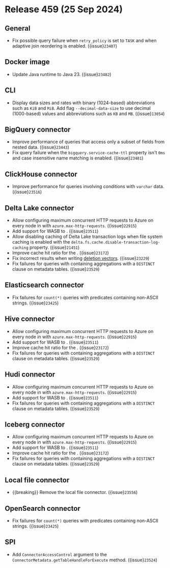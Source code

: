 # Release 459 (25 Sep 2024)

## General

* Fix possible query failure when `retry_policy` is set to `TASK` and when
  adaptive join reordering is enabled. ({issue}`23407`)

## Docker image

* Update Java runtime to Java 23. ({issue}`23482`)

## CLI

* Display data sizes and rates with binary (1024-based) abbreviations such as
  `KiB` and `MiB`. Add flag `--decimal-data-size` to use decimal (1000-based)
  values and abbreviations such as `KB` and `MB`. ({issue}`13054`)

## BigQuery connector

* Improve performance of queries that access only a subset of fields from nested
  data. ({issue}`23443`)
* Fix query failure when the `bigquery.service-cache-ttl` property isn't `0ms`
  and case insensitive name matching is enabled. ({issue}`23481`)

## ClickHouse connector

* Improve performance for queries involving conditions with `varchar` data. ({issue}`23516`)

## Delta Lake connector

* Allow configuring maximum concurrent HTTP requests to Azure on every node in
  [](/object-storage/file-system-azure) with `azure.max-http-requests`.
  ({issue}`22915`)
* Add support for WASB to [](/object-storage/file-system-azure). ({issue}`23511`)
* Allow disabling caching of Delta Lake transaction logs when file system caching
  is enabled with the `delta.fs.cache.disable-transaction-log-caching` property. ({issue}`21451`)
* Improve cache hit ratio for the [](/object-storage/file-system-cache). ({issue}`23172`)
* Fix incorrect results when writing [deletion
  vectors](https://docs.delta.io/latest/delta-deletion-vectors.html). ({issue}`23229`)
* Fix failures for queries with containing aggregations with a `DISTINCT`
  clause on metadata tables. ({issue}`23529`)

## Elasticsearch connector

* Fix failures for `count(*)` queries with predicates containing non-ASCII
  strings. ({issue}`23425`)

## Hive connector

* Allow configuring maximum concurrent HTTP requests to Azure on every node in
  [](/object-storage/file-system-azure) with `azure.max-http-requests`.
  ({issue}`22915`)
* Add support for WASB to [](/object-storage/file-system-azure). ({issue}`23511`)
* Improve cache hit ratio for the [](/object-storage/file-system-cache). ({issue}`23172`)
* Fix failures for queries with containing aggregations with a `DISTINCT`
  clause on metadata tables. ({issue}`23529`)

## Hudi connector

* Allow configuring maximum concurrent HTTP requests to Azure on every node in
  [](/object-storage/file-system-azure) with `azure.max-http-requests`.
  ({issue}`22915`)
* Add support for WASB to [](/object-storage/file-system-azure). ({issue}`23511`)
* Fix failures for queries with containing aggregations with a `DISTINCT`
  clause on metadata tables. ({issue}`23529`)

## Iceberg connector

* Allow configuring maximum concurrent HTTP requests to Azure on every node in
  [](/object-storage/file-system-azure) with `azure.max-http-requests`.
  ({issue}`22915`)
* Add support for WASB to [](/object-storage/file-system-azure). ({issue}`23511`)
* Improve cache hit ratio for the [](/object-storage/file-system-cache). ({issue}`23172`)
* Fix failures for queries with containing aggregations with a `DISTINCT`
  clause on metadata tables. ({issue}`23529`)

## Local file connector

* {{breaking}} Remove the local file connector. ({issue}`23556`)

## OpenSearch connector

* Fix failures for `count(*)` queries with predicates containing non-ASCII
  strings. ({issue}`23425`)

## SPI

* Add `ConnectorAccessControl` argument to the
  `ConnectorMetadata.getTableHandleForExecute` method. ({issue}`23524`)